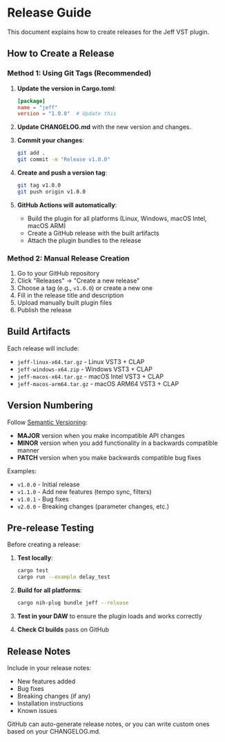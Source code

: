 # Release Guide

This document explains how to create releases for the Jeff VST plugin.

## How to Create a Release

### Method 1: Using Git Tags (Recommended)

1. **Update the version in Cargo.toml**:
   ```toml
   [package]
   name = "jeff"
   version = "1.0.0"  # Update this
   ```

2. **Update CHANGELOG.md** with the new version and changes.

3. **Commit your changes**:
   ```bash
   git add .
   git commit -m "Release v1.0.0"
   ```

4. **Create and push a version tag**:
   ```bash
   git tag v1.0.0
   git push origin v1.0.0
   ```

5. **GitHub Actions will automatically**:
   - Build the plugin for all platforms (Linux, Windows, macOS Intel, macOS ARM)
   - Create a GitHub release with the built artifacts
   - Attach the plugin bundles to the release

### Method 2: Manual Release Creation

1. Go to your GitHub repository
2. Click "Releases" → "Create a new release"
3. Choose a tag (e.g., `v1.0.0`) or create a new one
4. Fill in the release title and description
5. Upload manually built plugin files
6. Publish the release

## Build Artifacts

Each release will include:

- `jeff-linux-x64.tar.gz` - Linux VST3 + CLAP
- `jeff-windows-x64.zip` - Windows VST3 + CLAP  
- `jeff-macos-x64.tar.gz` - macOS Intel VST3 + CLAP
- `jeff-macos-arm64.tar.gz` - macOS ARM64 VST3 + CLAP

## Version Numbering

Follow [Semantic Versioning](https://semver.org/):

- **MAJOR** version when you make incompatible API changes
- **MINOR** version when you add functionality in a backwards compatible manner  
- **PATCH** version when you make backwards compatible bug fixes

Examples:
- `v1.0.0` - Initial release
- `v1.1.0` - Add new features (tempo sync, filters)
- `v1.0.1` - Bug fixes
- `v2.0.0` - Breaking changes (parameter changes, etc.)

## Pre-release Testing

Before creating a release:

1. **Test locally**:
   ```bash
   cargo test
   cargo run --example delay_test
   ```

2. **Build for all platforms**:
   ```bash
   cargo nih-plug bundle jeff --release
   ```

3. **Test in your DAW** to ensure the plugin loads and works correctly

4. **Check CI builds** pass on GitHub

## Release Notes

Include in your release notes:
- New features added
- Bug fixes
- Breaking changes (if any)
- Installation instructions
- Known issues

GitHub can auto-generate release notes, or you can write custom ones based on your CHANGELOG.md.
